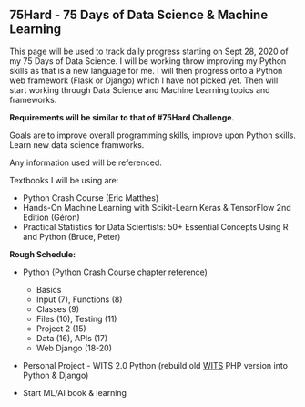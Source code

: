 ## 75Hard - 75 Days of Data Science & Machine Learning 

This page will be used to track daily progress starting on Sept 28, 2020 of my 75 Days of Data Science.
I will be working throw improving my Python skills as that is a new language for me. I will then progress onto a Python web framework (Flask or Django) which I have not picked yet. Then will start working through Data Science and Machine Learning topics and frameworks. 

**Requirements will be similar to that of #75Hard Challenge.**

Goals are to improve overall programming skills, improve upon Python skills. Learn new data science framworks.

Any information used will be referenced. 

Textbooks I will be using are:
* Python Crash Course (Eric Matthes)
* Hands-On Machine Learning with Scikit-Learn Keras & TensorFlow 2nd Edition (Géron)
* Practical Statistics for Data Scientists: 50+ Essential Concepts Using R and Python (Bruce, Peter)


**Rough Schedule:**
* Python (Python Crash Course chapter reference)
  * Basics
  * Input (7), Functions (8)
  * Classes (9)
  * Files (10), Testing (11)
  * Project 2 (15)
  * Data (16), APIs (17)
  * Web Django (18-20)
  
* Personal Project - WITS 2.0 Python (rebuild old [WITS](https://github.com/ckwire/WITS) PHP version into Python & Django)
  
* Start ML/AI book & learning
